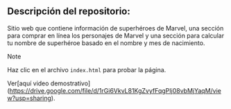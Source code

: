 ## Descripción del repositorio:
Sitio web que contiene información de superhéroes de Marvel, una sección para comprar en línea los personajes de Marvel y una sección para calcular tu nombre de superhéroe basado en el nombre y mes de nacimiento.

> [!NOTE]
> Haz clic en el archivo `index.html` para probar la página.

Ver[aquí video demostrativo] (https://drive.google.com/file/d/1rGi6VkvL81KgZvyfFqgPIj08vbMjYaqM/view?usp=sharing).
